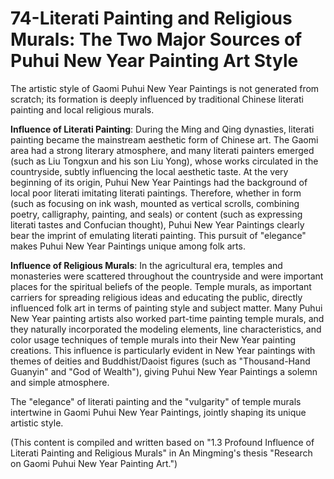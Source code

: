 # 74-Literati Painting and Religious Murals: The Two Major Sources of Puhui New Year Painting Art Style

The artistic style of Gaomi Puhui New Year Paintings is not generated from scratch; its formation is deeply influenced by traditional Chinese literati painting and local religious murals.

**Influence of Literati Painting**:
During the Ming and Qing dynasties, literati painting became the mainstream aesthetic form of Chinese art. The Gaomi area had a strong literary atmosphere, and many literati painters emerged (such as Liu Tongxun and his son Liu Yong), whose works circulated in the countryside, subtly influencing the local aesthetic taste. At the very beginning of its origin, Puhui New Year Paintings had the background of local poor literati imitating literati paintings. Therefore, whether in form (such as focusing on ink wash, mounted as vertical scrolls, combining poetry, calligraphy, painting, and seals) or content (such as expressing literati tastes and Confucian thought), Puhui New Year Paintings clearly bear the imprint of emulating literati painting. This pursuit of "elegance" makes Puhui New Year Paintings unique among folk arts.

**Influence of Religious Murals**:
In the agricultural era, temples and monasteries were scattered throughout the countryside and were important places for the spiritual beliefs of the people. Temple murals, as important carriers for spreading religious ideas and educating the public, directly influenced folk art in terms of painting style and subject matter. Many Puhui New Year painting artists also worked part-time painting temple murals, and they naturally incorporated the modeling elements, line characteristics, and color usage techniques of temple murals into their New Year painting creations. This influence is particularly evident in New Year paintings with themes of deities and Buddhist/Daoist figures (such as "Thousand-Hand Guanyin" and "God of Wealth"), giving Puhui New Year Paintings a solemn and simple atmosphere.

The "elegance" of literati painting and the "vulgarity" of temple murals intertwine in Gaomi Puhui New Year Paintings, jointly shaping its unique artistic style.

(This content is compiled and written based on "1.3 Profound Influence of Literati Painting and Religious Murals" in An Mingming's thesis "Research on Gaomi Puhui New Year Painting Art.")
